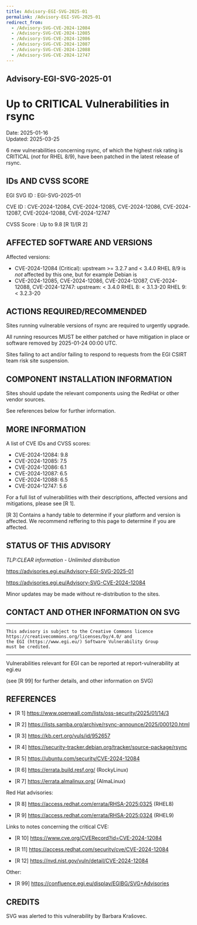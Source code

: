 ```yaml
---
title: Advisory-EGI-SVG-2025-01
permalink: /Advisory-EGI-SVG-2025-01
redirect_from:
  - /Advisory-SVG-CVE-2024-12084
  - /Advisory-SVG-CVE-2024-12085
  - /Advisory-SVG-CVE-2024-12086
  - /Advisory-SVG-CVE-2024-12087
  - /Advisory-SVG-CVE-2024-12088
  - /Advisory-SVG-CVE-2024-12747 
---
```


## Advisory-EGI-SVG-2025-01

# Up to CRITICAL Vulnerabilities in rsync

Date: 2025-01-16  
Updated: 2025-03-25

6 new vulnerabilities concerning rsync, of which the highest risk rating
is CRITICAL (*not* for RHEL 8/9), have been patched in the latest
release of rsync.

## IDs AND CVSS SCORE      

EGI SVG ID : EGI-SVG-2025-01
    
CVE ID     : CVE-2024-12084, CVE-2024-12085, CVE-2024-12086, CVE-2024-12087, CVE-2024-12088, CVE-2024-12747

CVSS Score : Up to 9.8 [R 1]/[R 2]
    
## AFFECTED SOFTWARE AND VERSIONS

Affected versions:
   - CVE-2024-12084 (Critical):
	 upstream >= 3.2.7 and < 3.4.0
	 RHEL 8/9 is *not* affected by this one, but for example Debian is
   - CVE-2024-12085, CVE-2024-12086, CVE-2024-12087, CVE-2024-12088, CVE-2024-12747:
	 upstream: < 3.4.0
	 RHEL 8: < 3.1.3-20
	 RHEL 9: < 3.2.3-20
    
## ACTIONS REQUIRED/RECOMMENDED
 
Sites running vulnerable versions of rsync are required to urgently upgrade.

All running resources MUST be either patched or have mitigation
in place or software removed by 2025-01-24  00:00 UTC.

Sites failing to act and/or failing to respond to requests from the EGI CSIRT team risk site suspension. 

## COMPONENT INSTALLATION INFORMATION

Sites should update the relevant components using the RedHat or other vendor sources.

See references below for further information.


## MORE INFORMATION

A list of CVE IDs and CVSS scores:
 - CVE-2024-12084: 9.8
 - CVE-2024-12085: 7.5
 - CVE-2024-12086: 6.1
 - CVE-2024-12087: 6.5
 - CVE-2024-12088: 6.5
 - CVE-2024-12747: 5.6

For a full list of vulnerabilities with their descriptions, affected versions and mitigations, please see [R 1].
    
[R 3] Contains a handy table to determine if your platform and version is affected. We recommend reffering to this page to determine if you are affected.

## STATUS OF THIS ADVISORY

_TLP:CLEAR information - Unlimited distribution_

https://advisories.egi.eu/Advisory-EGI-SVG-2025-01
    
https://advisories.egi.eu/Advisory-SVG-CVE-2024-12084
  
Minor updates may be made without re-distribution to the sites.


## CONTACT AND OTHER INFORMATION ON SVG

-----------------------------
    This advisory is subject to the Creative Commons licence 
    https://creativecommons.org/licenses/by/4.0/ and
    the EGI (https://www.egi.eu/) Software Vulnerability Group 
    must be credited.
-----------------------------

Vulnerabilities relevant for EGI can be reported at
	report-vulnerability at egi.eu
    
(see [R 99] for further details, and other information on SVG)
    
    
## REFERENCES

- [R 1] <https://www.openwall.com/lists/oss-security/2025/01/14/3>

- [R 2] <https://lists.samba.org/archive/rsync-announce/2025/000120.html>

- [R 3] <https://kb.cert.org/vuls/id/952657>

- [R 4] <https://security-tracker.debian.org/tracker/source-package/rsync>
    
- [R 5] <https://ubuntu.com/security/CVE-2024-12084>

- [R 6] <https://errata.build.resf.org/>   (RockyLinux)

- [R 7] <https://errata.almalinux.org/>  (AlmaLinux)
    
       
Red Hat advisories: 
    
- [R 8] <https://access.redhat.com/errata/RHSA-2025:0325> (RHEL8)
    
- [R 9] <https://access.redhat.com/errata/RHSA-2025:0324> (RHEL9)

  
Links to notes concerning the critical CVE:
    
- [R 10] <https://www.cve.org/CVERecord?id=CVE-2024-12084>
    
- [R 11] <https://access.redhat.com/security/cve/CVE-2024-12084>
    
- [R 12] <https://nvd.nist.gov/vuln/detail/CVE-2024-12084>
    
Other:

- [R 99] <https://confluence.egi.eu/display/EGIBG/SVG+Advisories>

## CREDITS

SVG was alerted to this vulnerability by Barbara Krašovec.
